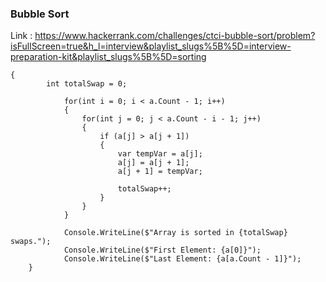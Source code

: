 ### Bubble Sort
Link : https://www.hackerrank.com/challenges/ctci-bubble-sort/problem?isFullScreen=true&h_l=interview&playlist_slugs%5B%5D=interview-preparation-kit&playlist_slugs%5B%5D=sorting
```
{
        int totalSwap = 0;

            for(int i = 0; i < a.Count - 1; i++) 
            {
                for(int j = 0; j < a.Count - i - 1; j++)
                {
                    if (a[j] > a[j + 1])
                    {
                        var tempVar = a[j];
                        a[j] = a[j + 1];
                        a[j + 1] = tempVar;

                        totalSwap++;
                    }
                }
            }

            Console.WriteLine($"Array is sorted in {totalSwap} swaps.");
            Console.WriteLine($"First Element: {a[0]}");
            Console.WriteLine($"Last Element: {a[a.Count - 1]}");
    }
```
